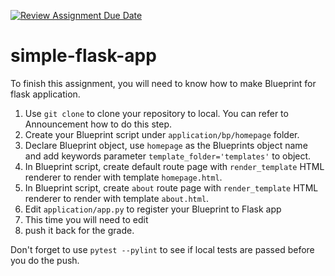 [![Review Assignment Due Date](https://classroom.github.com/assets/deadline-readme-button-22041afd0340ce965d47ae6ef1cefeee28c7c493a6346c4f15d667ab976d596c.svg)](https://classroom.github.com/a/o9D7GOOs)
# simple-flask-app
To finish this assignment, you will need to know how to make Blueprint for flask application.
1. Use `git clone` to clone your repository to local. You can refer to Announcement how to do this step.
2. Create your Blueprint script under `application/bp/homepage` folder.  
3. Declare Blueprint object, use `homepage` as the Blueprints object name and add keywords parameter `template_folder='templates'` to object.
4. In Blueprint script, create default route page with `render_template` HTML renderer to render with template `homepage.html`.
5. In Blueprint script, create `about` route page with `render_template` HTML renderer to render with template `about.html`.
6. Edit `application/app.py` to register your Blueprint to Flask app
7. This time you will need to edit 
8. push it back for the grade.

 


Don't forget to use `pytest --pylint` to see if local tests are passed before you do the push.

